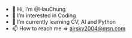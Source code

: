 - 👋 Hi, I’m @HauChung
- 👀 I’m interested in Coding
- 🌱 I’m currently learning CV, AI and Python
- 📫 How to reach me => airsky2004@msn.com

<!---
HauChung/HauChung is a ✨ special ✨ repository because its `README.md` (this file) appears on your GitHub profile.
You can click the Preview link to take a look at your changes.
--->
